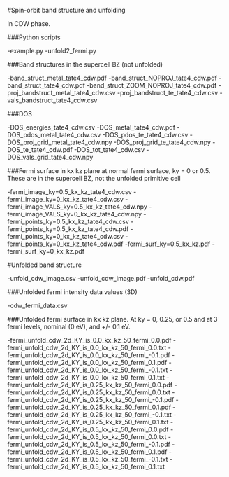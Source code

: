 #Spin-orbit band structure and unfolding

In CDW phase.

###Python scripts

-example.py
-unfold2_fermi.py


###Band structures in the supercell BZ (not unfolded)

-band_struct_metal_tate4_cdw.pdf
-band_struct_NOPROJ_tate4_cdw.pdf
-band_struct_tate4_cdw.pdf
-band_struct_ZOOM_NOPROJ_tate4_cdw.pdf
-proj_bandstruct_metal_tate4_cdw.csv
-proj_bandstruct_te_tate4_cdw.csv
-vals_bandstruct_tate4_cdw.csv

###DOS

-DOS_energies_tate4_cdw.csv
-DOS_metal_tate4_cdw.pdf
-DOS_pdos_metal_tate4_cdw.csv
-DOS_pdos_te_tate4_cdw.csv
-DOS_proj_grid_metal_tate4_cdw.npy
-DOS_proj_grid_te_tate4_cdw.npy
-DOS_te_tate4_cdw.pdf
-DOS_tot_tate4_cdw.csv
-DOS_vals_grid_tate4_cdw.npy

###Fermi surface in kx kz plane at normal fermi surface, ky = 0 or 0.5. These are in the supercell BZ, not the unfolded primitive cell

-fermi_image_ky=0.5_kx_kz_tate4_cdw.csv
-fermi_image_ky=0_kx_kz_tate4_cdw.csv
-fermi_image_VALS_ky=0.5_kx_kz_tate4_cdw.npy
-fermi_image_VALS_ky=0_kx_kz_tate4_cdw.npy
-fermi_points_ky=0.5_kx_kz_tate4_cdw.csv
-fermi_points_ky=0.5_kx_kz_tate4_cdw.pdf
-fermi_points_ky=0_kx_kz_tate4_cdw.csv
-fermi_points_ky=0_kx_kz_tate4_cdw.pdf
-fermi_surf_ky=0.5_kx_kz.pdf
-fermi_surf_ky=0_kx_kz.pdf


#Unfolded band structure

-unfold_cdw_image.csv
-unfold_cdw_image.pdf
-unfold_cdw.pdf

###Unfolded fermi intensity data values (3D)

-cdw_fermi_data.csv


###Unfolded fermi surface in kx kz plane.  At ky = 0, 0.25, or 0.5
and at 3 fermi levels, nominal (0 eV), and +/- 0.1 eV.

-fermi_unfold_cdw_2d_KY_is_0.0_kx_kz_50_fermi_0.0.pdf
-fermi_unfold_cdw_2d_KY_is_0.0_kx_kz_50_fermi_0.0.txt
-fermi_unfold_cdw_2d_KY_is_0.0_kx_kz_50_fermi_-0.1.pdf
-fermi_unfold_cdw_2d_KY_is_0.0_kx_kz_50_fermi_0.1.pdf
-fermi_unfold_cdw_2d_KY_is_0.0_kx_kz_50_fermi_-0.1.txt
-fermi_unfold_cdw_2d_KY_is_0.0_kx_kz_50_fermi_0.1.txt
-fermi_unfold_cdw_2d_KY_is_0.25_kx_kz_50_fermi_0.0.pdf
-fermi_unfold_cdw_2d_KY_is_0.25_kx_kz_50_fermi_0.0.txt
-fermi_unfold_cdw_2d_KY_is_0.25_kx_kz_50_fermi_-0.1.pdf
-fermi_unfold_cdw_2d_KY_is_0.25_kx_kz_50_fermi_0.1.pdf
-fermi_unfold_cdw_2d_KY_is_0.25_kx_kz_50_fermi_-0.1.txt
-fermi_unfold_cdw_2d_KY_is_0.25_kx_kz_50_fermi_0.1.txt
-fermi_unfold_cdw_2d_KY_is_0.5_kx_kz_50_fermi_0.0.pdf
-fermi_unfold_cdw_2d_KY_is_0.5_kx_kz_50_fermi_0.0.txt
-fermi_unfold_cdw_2d_KY_is_0.5_kx_kz_50_fermi_-0.1.pdf
-fermi_unfold_cdw_2d_KY_is_0.5_kx_kz_50_fermi_0.1.pdf
-fermi_unfold_cdw_2d_KY_is_0.5_kx_kz_50_fermi_-0.1.txt
-fermi_unfold_cdw_2d_KY_is_0.5_kx_kz_50_fermi_0.1.txt

